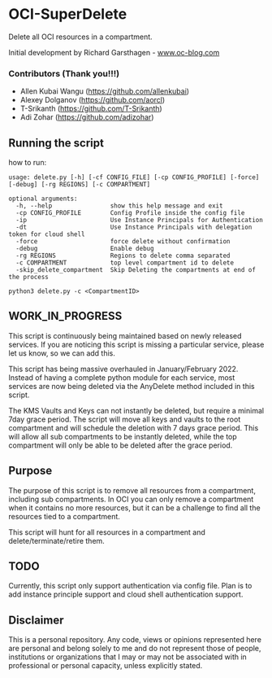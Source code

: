 # OCI-SuperDelete
Delete all OCI resources in a compartment. 

Initial development by Richard Garsthagen - www.oc-blog.com 

### Contributors (Thank you!!!)
- Allen Kubai Wangu (https://github.com/allenkubai)
- Alexey Dolganov (https://github.com/aorcl)
- T-Srikanth (https://github.com/T-Srikanth)
- Adi Zohar (https://github.com/adizohar)

## Running the script
how to run:

```
usage: delete.py [-h] [-cf CONFIG_FILE] [-cp CONFIG_PROFILE] [-force] [-debug] [-rg REGIONS] [-c COMPARTMENT]

optional arguments:
  -h, --help                show this help message and exit
  -cp CONFIG_PROFILE        Config Profile inside the config file
  -ip                       Use Instance Principals for Authentication
  -dt                       Use Instance Principals with delegation token for cloud shell
  -force                    force delete without confirmation
  -debug                    Enable debug
  -rg REGIONS               Regions to delete comma separated
  -c COMPARTMENT            top level compartment id to delete
  -skip_delete_compartment  Skip Deleting the compartments at end of the process

python3 delete.py -c <CompartmentID>
```

## WORK_IN_PROGRESS
This script is continuously being maintained based on newly released services. If you are noticing this script is missing a particular service, please let us know, so we can add this.

This script has being massive overhauled in January/February 2022. Instead of having a complete python module for each service, most services are now being deleted via the AnyDelete method included in this script.

The KMS Vaults and Keys can not instantly be deleted, but require a minimal 7day grace period. The script will move all keys and vaults to the root compartment and will schedule the deletion with 7 days grace period. This will allow all sub compartments to be instantly deleted, while the top compartment will only be able to be deleted after the grace period. 

## Purpose
The purpose of this script is to remove all resources from a compartment, including sub compartments. In OCI you can only remove a compartment when it contains no more resources, but it can be a challenge to find all the resources tied to a compartment. 

This script will hunt for all resources in a compartment and delete/terminate/retire them.

## TODO
Currently, this script only support authentication via config file. Plan is to add instance principle support and cloud shell authentication support.

## Disclaimer
This is a personal repository. Any code, views or opinions represented here are personal and belong solely to me and do not represent those of people, institutions or organizations that I may or may not be associated with in professional or personal capacity, unless explicitly stated.

